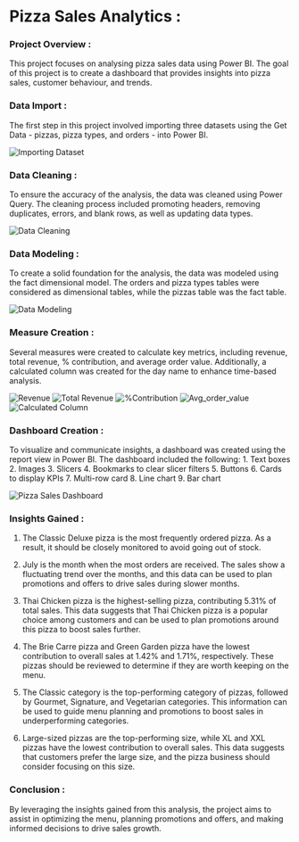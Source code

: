# **Pizza Sales Analytics :**

### **Project Overview :** 
   This project focuses on analysing pizza sales data using Power BI. 
   The goal of this project is to create a dashboard that provides insights into pizza sales, customer behaviour, and trends.
   
### **Data Import :** 
   The first step in this project involved importing three datasets using the Get Data - pizzas, pizza types, and orders - into Power BI.
   
   ![Importing Dataset](https://user-images.githubusercontent.com/119388236/235915651-5b920201-2286-4418-a73a-8425bab8188a.png)


### **Data Cleaning :**
   To ensure the accuracy of the analysis, the data was cleaned using Power Query. 
   The cleaning process included promoting headers, removing duplicates, errors, and blank rows, as well as updating data types.
   
   ![Data Cleaning](https://user-images.githubusercontent.com/119388236/235915858-c6465507-66c0-4161-8b32-3e770e4d65cd.png)

   
### **Data Modeling :**
   To create a solid foundation for the analysis, the data was modeled using the fact dimensional model. 
   The orders and pizza types tables were considered as dimensional tables, while the pizzas table was the fact table.
   
   ![Data Modeling](https://user-images.githubusercontent.com/119388236/235916114-302e5fa8-8920-4033-9861-efd6df456ddc.png)
   

### **Measure Creation :**
   Several measures were created to calculate key metrics, including revenue, total revenue, % contribution, and average order value. 
   Additionally, a calculated column was created for the day name to enhance time-based analysis.
   
   ![Revenue](https://user-images.githubusercontent.com/119388236/235917026-59dc638b-eac9-411f-afb7-b00194211c4c.png)
   ![Total Revenue](https://user-images.githubusercontent.com/119388236/235917124-6df88bd5-fc7d-4e34-b07c-b3a5afd95608.png)
   ![%Contribution](https://user-images.githubusercontent.com/119388236/235917203-258c8473-cf38-42dc-b0a3-e780df8f4eda.png)
   ![Avg_order_value](https://user-images.githubusercontent.com/119388236/235917272-2b2335b8-41d2-4f2b-b332-3f83fb2aad04.png)
   ![Calculated Column](https://user-images.githubusercontent.com/119388236/235917377-3389e39c-78ff-41dc-b866-68b684edef46.png)


### **Dashboard Creation :**
   To visualize and communicate insights, a dashboard was created using the report view in Power BI.
   The dashboard included the following:
    1. Text boxes
    2. Images
    3. Slicers
    4. Bookmarks to clear slicer filters
    5. Buttons
    6. Cards to display KPIs
    7. Multi-row card
    8. Line chart
    9. Bar chart
    
   ![Pizza Sales Dashboard](https://user-images.githubusercontent.com/119388236/235917742-1b03c5e8-044c-4cd3-b2b2-70d703a2a5c9.png)
   

### **Insights Gained :**

1.	The Classic Deluxe pizza is the most frequently ordered pizza. As a result, it should be closely monitored to avoid going out of stock.

2.	July is the month when the most orders are received. 
   The sales show a fluctuating trend over the months, and this data can be used to plan promotions and offers to drive sales during slower months.

3.	Thai Chicken pizza is the highest-selling pizza, contributing 5.31% of total sales. 
   This data suggests that Thai Chicken pizza is a popular choice among customers and can be used to plan promotions around this pizza to boost sales further.

4.	The Brie Carre pizza and Green Garden pizza have the lowest contribution to overall sales at 1.42% and 1.71%, respectively. 
   These pizzas should be reviewed to determine if they are worth keeping on the menu.

5.	The Classic category is the top-performing category of pizzas, followed by Gourmet, Signature, and Vegetarian categories. 
   This information can be used to guide menu planning and promotions to boost sales in underperforming categories.

6.	Large-sized pizzas are the top-performing size, while XL and XXL pizzas have the lowest contribution to overall sales. 
   This data suggests that customers prefer the large size, and the pizza business should consider focusing on this size.


### **Conclusion :**
   By leveraging the insights gained from this analysis, the project aims to assist in optimizing the menu, 
   planning promotions and offers, and making informed    decisions to drive sales growth.




